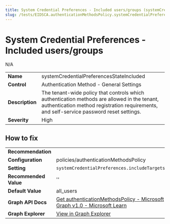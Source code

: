 ```yaml
---
title: System Credential Preferences - Included users/groups (systemCredentialPreferencesStateIncluded)
slug: /tests/EIDSCA.authenticationMethodsPolicy.systemCredentialPreferencesStateIncluded
---
```


# System Credential Preferences - Included users/groups

N/A

| | |
|-|-|
| **Name** | systemCredentialPreferencesStateIncluded |
| **Control** | Authentication Method - General Settings |
| **Description** | The tenant-wide policy that controls which authentication methods are allowed in the tenant, authentication method registration requirements, and self-service password reset settings. |
| **Severity** | High |

## How to fix
| | |
|-|-|
| **Recommendation** |  |
| **Configuration** | policies/authenticationMethodsPolicy |
| **Setting** | `systemCredentialPreferences.includeTargets.id` |
| **Recommended Value** | '' |
| **Default Value** | all_users |
| **Graph API Docs** | [Get authenticationMethodsPolicy - Microsoft Graph v1.0 - Microsoft Learn](https://learn.microsoft.com/en-us/graph/api/authenticationmethodspolicy-get) |
| **Graph Explorer** | [View in Graph Explorer](https://developer.microsoft.com/en-us/graph/graph-explorer?request=policies/authenticationMethodsPolicy&method=GET&version=beta&GraphUrl=https://graph.microsoft.com) |



